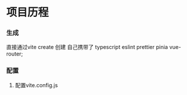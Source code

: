 # 项目历程
### 生成
直接通过vite create 创建 自己携带了 typescript eslint prettier pinia vue-router;


### 配置
1. 配置vite.config.js
